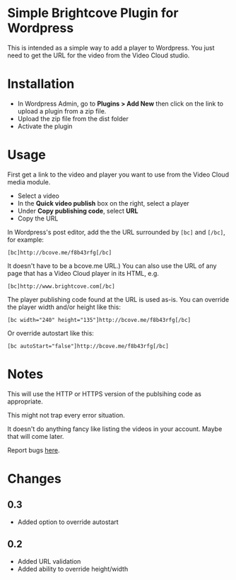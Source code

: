 Simple Brightcove Plugin for Wordpress
=====================================
This is intended as a simple way to add a player to Wordpress. You just need to get the URL for the video from the Video Cloud studio.

# Installation
* In Wordpress Admin, go to **Plugins > Add New** then click on the link to upload a plugin from a zip file.  
* Upload the zip file from the dist folder
* Activate the plugin

# Usage
First get a link to the video and player you want to use from the Video Cloud media module.

* Select a video
* In the **Quick video publish** box on the right, select a player
* Under **Copy publishing code**, select **URL**
* Copy the URL 

In Wordpress's post editor, add the the URL surrounded by `[bc]` and `[/bc]`, for example:

    [bc]http://bcove.me/f8b43rfg[/bc]

It doesn't have to be a bcove.me URL.) You can also use the URL of any page that has a Video Cloud player in its HTML, e.g.

    [bc]http://www.brightcove.com[/bc]
    
The player publishing code found at the URL is used as-is. You can override the player width and/or height like this:

    [bc width="240" height="135"]http://bcove.me/f8b43rfg[/bc]

Or override autostart like this:

    [bc autoStart="false"]http://bcove.me/f8b43rfg[/bc]

# Notes
This will use the HTTP or HTTPS version of the publsihing code as appropriate.

This might not trap every error situation.

It doesn't do anything fancy like listing the videos in your account. Maybe that will come later.

Report bugs [here](https://github.com/Brightcodes/Brightcove-Wordpress/issues).

# Changes
## 0.3
* Added option to override autostart
## 0.2
* Added URL validation
* Added ability to override height/width
